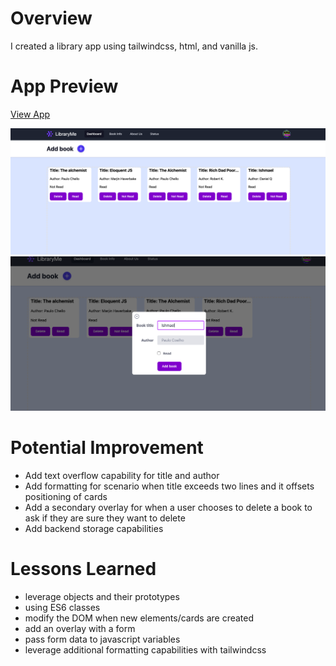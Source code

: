 # Overview 
I created a library app using tailwindcss, html, and vanilla js. 

# App Preview
[View App](https://wzrdk3lly.github.io/project-library/)

![Image](src/figures/Main%20App%20View.png)
![Image](src/figures/Modal%20Overlay.png)

# Potential Improvement
- Add text overflow capability for title and author
- Add formatting for scenario when title exceeds two lines and it offsets positioning of cards 
- Add a secondary overlay for when a user chooses to delete a book to ask if they are sure they want to delete
- Add backend storage capabilities

# Lessons Learned
- leverage objects and their prototypes
- using ES6 classes
- modify the DOM when new elements/cards are created
- add an overlay with a form
- pass form data to javascript variables
- leverage additional formatting capabilities with tailwindcss